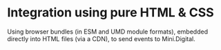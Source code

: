 # Integration using pure HTML & CSS

Using browser bundles (in ESM and UMD module formats), embedded directly into HTML files (via a CDN), to send events to Mini.Digital.
